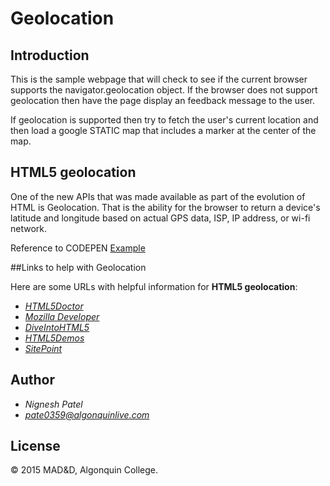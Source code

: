 # Geolocation

## Introduction

This is the sample webpage that will check to see if the current browser supports the navigator.geolocation object. If the browser does not support geolocation then have the page display an feedback message to the user.

If geolocation is supported then try to fetch the user's current location and then load a google STATIC map that includes a marker at the center of the map.


## HTML5 geolocation

One of the new APIs that was made available as part of the evolution of HTML is Geolocation. That is the ability for the browser to return a device's latitude and longitude based on actual GPS data, ISP, IP address, or wi-fi network.


Reference to CODEPEN [Example](http://codepen.io/mad-d/pen/mymOBy?editors=101 "geolocation")

##Links to help with Geolocation

Here are some URLs with helpful information for **HTML5 geolocation**:

- *[HTML5Doctor](http://html5doctor.com/finding-your-position-with-geolocation/ "HTML5Doctor")*
- *[Mozilla Developer](https://developer.mozilla.org/en/docs/WebAPI/Using_geolocation "Mozilla Developer")*
- *[DiveIntoHTML5](http://diveintohtml5.info/geolocation.html "DiveIntoHTML5")*
- *[HTML5Demos](http://html5demos.com/geo "HTML5Demos")*
- *[SitePoint](http://www.sitepoint.com/html5-geolocation/ "SitePoint")*

## Author ##
- *Nignesh Patel*
- *pate0359@algonquinlive.com*

## License ##
© 2015 MAD&D, Algonquin College.
